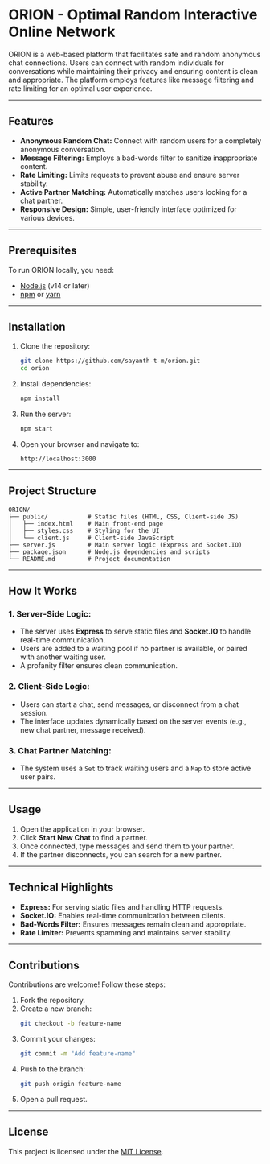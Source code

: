 # ORION - Optimal Random Interactive Online Network

ORION is a web-based platform that facilitates safe and random anonymous chat connections. Users can connect with random individuals for conversations while maintaining their privacy and ensuring content is clean and appropriate. The platform employs features like message filtering and rate limiting for an optimal user experience.

---

## Features

- **Anonymous Random Chat:** Connect with random users for a completely anonymous conversation.
- **Message Filtering:** Employs a bad-words filter to sanitize inappropriate content.
- **Rate Limiting:** Limits requests to prevent abuse and ensure server stability.
- **Active Partner Matching:** Automatically matches users looking for a chat partner.
- **Responsive Design:** Simple, user-friendly interface optimized for various devices.

---

## Prerequisites

To run ORION locally, you need:

- [Node.js](https://nodejs.org/) (v14 or later)
- [npm](https://www.npmjs.com/) or [yarn](https://yarnpkg.com/)

---

## Installation

1. Clone the repository:
   ```bash
   git clone https://github.com/sayanth-t-m/orion.git
   cd orion
   ```

2. Install dependencies:
   ```bash
   npm install
   ```

3. Run the server:
   ```bash
   npm start
   ```

4. Open your browser and navigate to:
   ```
   http://localhost:3000
   ```

---

## Project Structure

```plaintext
ORION/
├── public/           # Static files (HTML, CSS, Client-side JS)
│   ├── index.html    # Main front-end page
│   ├── styles.css    # Styling for the UI
│   └── client.js     # Client-side JavaScript
├── server.js         # Main server logic (Express and Socket.IO)
├── package.json      # Node.js dependencies and scripts
└── README.md         # Project documentation
```

---

## How It Works

### 1. **Server-Side Logic:**
- The server uses **Express** to serve static files and **Socket.IO** to handle real-time communication.
- Users are added to a waiting pool if no partner is available, or paired with another waiting user.
- A profanity filter ensures clean communication.

### 2. **Client-Side Logic:**
- Users can start a chat, send messages, or disconnect from a chat session.
- The interface updates dynamically based on the server events (e.g., new chat partner, message received).

### 3. **Chat Partner Matching:**
- The system uses a `Set` to track waiting users and a `Map` to store active user pairs.

---

## Usage

1. Open the application in your browser.
2. Click **Start New Chat** to find a partner.
3. Once connected, type messages and send them to your partner.
4. If the partner disconnects, you can search for a new partner.

---

## Technical Highlights

- **Express:** For serving static files and handling HTTP requests.
- **Socket.IO:** Enables real-time communication between clients.
- **Bad-Words Filter:** Ensures messages remain clean and appropriate.
- **Rate Limiter:** Prevents spamming and maintains server stability.

---

## Contributions

Contributions are welcome! Follow these steps:

1. Fork the repository.
2. Create a new branch:
   ```bash
   git checkout -b feature-name
   ```
3. Commit your changes:
   ```bash
   git commit -m "Add feature-name"
   ```
4. Push to the branch:
   ```bash
   git push origin feature-name
   ```
5. Open a pull request.

---

## License

This project is licensed under the [MIT License](https://opensource.org/licenses/MIT).

